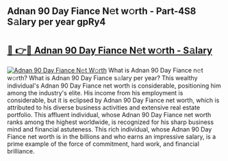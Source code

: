 ## Adnan 90 Day Fiance N𝚎t w𝚘rth - Part-4S8 S𝚊lary per year gpRy4

# <h2><a href="http://gc2hh9.nevu.top/?p=Adnan+90+Day+Fiance">🔗 👉🔴 Adnan 90 Day Fiance N𝚎t w𝚘rth - S𝚊lary</a></h2>

[![Adnan 90 Day Fiance N𝚎t W𝚘rth](https://i.imgur.com/Oavwk0R.jpeg)](http://gc2hh9.nevu.top/?p=Adnan+90+Day+Fiance)
What is Adnan 90 Day Fiance n𝚎t w𝚘rth? What is Adnan 90 Day Fiance s𝚊lary per year?
This wealthy individual's Adnan 90 Day Fiance net worth is considerable, positioning him among the industry's elite. His income from his employment is considerable, but it is eclipsed by Adnan 90 Day Fiance net worth, which is attributed to his diverse business activities and extensive real estate portfolio. This affluent individual, whose Adnan 90 Day Fiance net worth ranks among the highest worldwide, is recognized for his sharp business mind and financial astuteness. This rich individual, whose Adnan 90 Day Fiance net worth is in the billions and who earns an impressive salary, is a prime example of the force of commitment, hard work, and financial brilliance.
